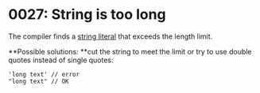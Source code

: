 # 0027: String is too long

The compiler finds a [string literal](../../coding/data-types.md#string-literals) that exceeds the length limit.

**Possible solutions: **cut the string to meet the limit or try to use double quotes instead of single quotes:

```
'long text' // error
"long text" // OK
```

